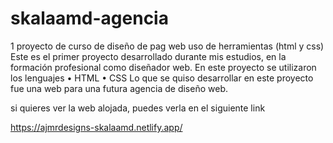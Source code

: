 # skalaamd-agencia
1 proyecto de curso de diseño de pag web uso de herramientas (html y css)
Este es el primer proyecto desarrollado durante mis estudios, en la formación profesional como diseñador web.
En este proyecto se utilizaron los lenguajes 
•	HTML
•	CSS
Lo que se quiso desarrollar en este proyecto fue una web para una futura agencia de diseño web.

si quieres ver la web alojada, puedes verla en el siguiente link

https://ajmrdesigns-skalaamd.netlify.app/
